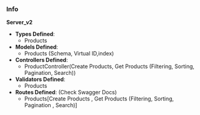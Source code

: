 ### Info

**Server_v2**

- **Types Defined**:
    - Products
- **Models Defined**:
    - Products (Schema, Virtual ID,index)
- **Controllers Defined**:
    - ProductController(Create Products, Get Products (Filtering, Sorting, Pagination, Search))
- **Validators Defined**:
    - Products
- **Routes Defined**: (Check Swagger Docs)
    - Products[Create Products , Get Products (Filtering, Sorting, Pagination , Search)]
        
